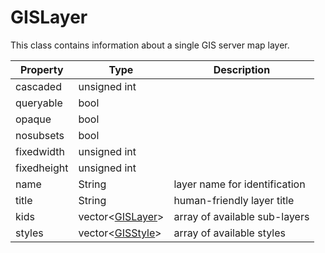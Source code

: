 # GISLayer

This class contains information about a single GIS server map layer.

| Property | Type | Description |
|---|---|---|
| cascaded | unsigned int | |
| queryable | bool | |
| opaque | bool | |
| nosubsets | bool | |
| fixedwidth | unsigned int | |
| fixedheight | unsigned int | |
| name | String | layer name for identification |
| title | String | human-friendly layer title |
| kids | vector<[GISLayer](GISLayer.md)> | array of available sub-layers |
| styles | vector<[GISStyle](GISStyle.md)> | array of available styles |
